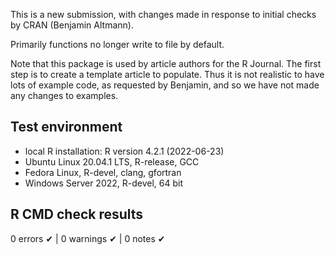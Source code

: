 This is a new submission, with changes made in response to initial checks by CRAN (Benjamin Altmann).

Primarily functions no longer write to file by default. 

Note that this package is used by article authors for the R Journal. The first step is to create a template article to populate. Thus it is not realistic to have lots of example code, as requested by Benjamin, and so we have not made any changes to examples. 

## Test environment

* local R installation: R version 4.2.1 (2022-06-23)
* Ubuntu Linux 20.04.1 LTS, R-release, GCC
* Fedora Linux, R-devel, clang, gfortran
* Windows Server 2022, R-devel, 64 bit

## R CMD check results

0 errors ✔ | 0 warnings ✔ | 0 notes ✔

